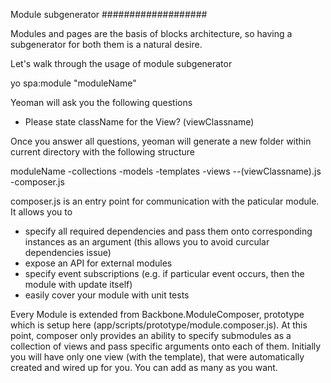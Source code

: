 Module subgenerator
###################

Modules and pages are the basis of blocks architecture, so having a subgenerator for both them is a natural desire.

Let's walk through the usage of module subgenerator

yo spa:module "moduleName"

Yeoman will ask you the following questions
- Please state className for the View? (viewClassname)

Once you answer all questions, yeoman will generate a new folder within current directory with the following structure

moduleName
-collections
-models
-templates
-views
--(viewClassname).js
-composer.js

composer.js is an entry point for communication with the paticular module. It allows you to
- specify all required dependencies and pass them onto corresponding instances as an argument (this allows you to avoid curcular dependencies issue)
- expose an API for external modules
- specify event subscriptions (e.g. if particular event occurs, then the module with update itself)
- easily cover your module with unit tests

Every Module is extended from Backbone.ModuleComposer, prototype which is setup here (app/scripts/prototype/module.composer.js). At this point, composer only provides an ability to specify submodules as a collection of views and pass specific arguments onto each of them. Initially you will have only one view (with the template), that were automatically created and wired up for you. You can add as many as you want.